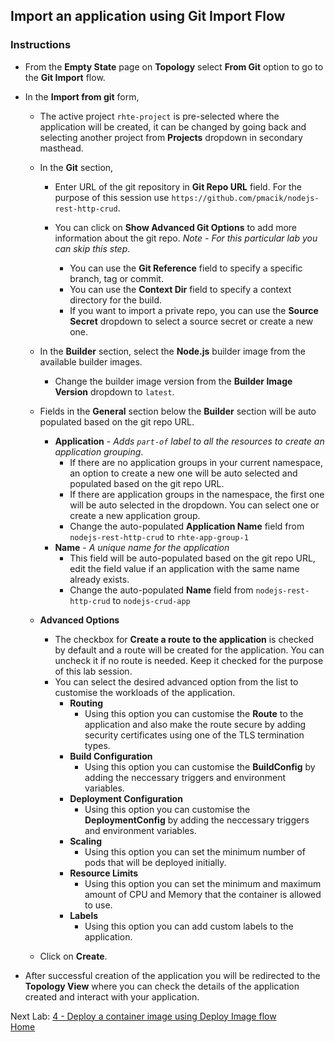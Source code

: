 ## Import an application using Git Import Flow

### Instructions

- From the **Empty State** page on **Topology** select **From Git** option to go to the **Git Import** flow.

- In the **Import from git** form,
  - The active project `rhte-project` is pre-selected where the application will be created, it can be changed by going back and selecting another project from **Projects** dropdown in secondary masthead.
  
  - In the **Git** section,
    - Enter URL of the git repository in **Git Repo URL** field. For the purpose of this session use `https://github.com/pmacik/nodejs-rest-http-crud`.
    
    - You can click on **Show Advanced Git Options** to add more information about the git repo. *Note - For this particular lab you can skip this step*.
      - You can use the **Git Reference** field to specify a specific branch, tag or commit.
      - You can use the **Context Dir** field to specify a context directory for the build.
      - If you want to import a private repo, you can use the **Source Secret** dropdown to select a source secret or create a new one.
  
  - In the **Builder** section, select the **Node.js** builder image from the available builder images.
    - Change the builder image version from the **Builder Image Version** dropdown to `latest`.

  - Fields in the **General** section below the **Builder** section will be auto populated based on the git repo URL.
    - **Application** - *Adds `part-of` label to all the resources to create an application grouping*.
      - If there are no application groups in your current namespace, an option to create a new one will be auto selected and populated based on the git repo URL.
      - If there are application groups in the namespace, the first one will be auto selected in the dropdown. You can select one or create a new application group.
      - Change the auto-populated **Application Name** field from `nodejs-rest-http-crud` to `rhte-app-group-1`
    - **Name** - *A unique name for the application*
      - This field will be auto-populated based on the git repo URL, edit the field value if an application with the same name already exists.
      - Change the auto-populated **Name** field from `nodejs-rest-http-crud` to `nodejs-crud-app`

  - **Advanced Options** 
    - The checkbox for **Create a route to the application** is checked by default and a route will be created for the application. You can uncheck it if no route is needed. Keep it checked for the purpose of this lab session.
    - You can select the desired advanced option from the list to customise the workloads of the application.
       - **Routing** 
         - Using this option you can customise the **Route** to the application and also make the route secure by adding security certificates using one of the TLS termination types.
       - **Build Configuration**
         - Using this option you can customise the **BuildConfig** by adding the neccessary triggers and environment variables.
       - **Deployment Configuration**
         - Using this option you can customise the **DeploymentConfig** by adding the neccessary triggers and environment variables.
       - **Scaling**
         - Using this option you can set the minimum number of pods that will be deployed initially.
       - **Resource Limits**
         - Using this option you can set the minimum and maximum amount of CPU and Memory that the container is allowed to use.
       - **Labels**
         - Using this option you can add custom labels to the application.

  - Click on **Create**.

- After successful creation of the application you will be redirected to the **Topology View** where you can check the details of the application created and interact with your application.



Next Lab: [4 - Deploy a container image using Deploy Image flow](./deploy-image.md)<br>
[Home](./README.md)

